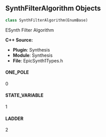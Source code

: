 ## SynthFilterAlgorithm Objects

```python
class SynthFilterAlgorithm(EnumBase)
```

ESynth Filter Algorithm

**C++ Source:**

- **Plugin**: Synthesis
- **Module**: Synthesis
- **File**: EpicSynth1Types.h

<a id="unreal.SynthFilterAlgorithm.ONE_POLE"></a>

#### ONE_POLE

0

<a id="unreal.SynthFilterAlgorithm.STATE_VARIABLE"></a>

#### STATE_VARIABLE

1

<a id="unreal.SynthFilterAlgorithm.LADDER"></a>

#### LADDER

2

<a id="unreal.SynthStereoDelayMode"></a>